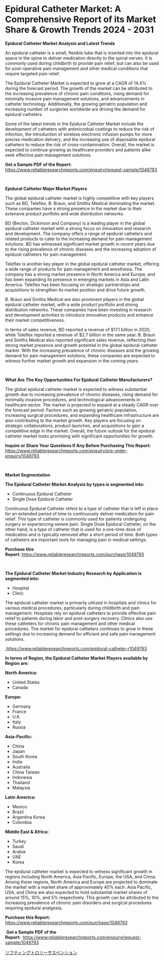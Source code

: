<p><h1>Epidural Catheter Market: A Comprehensive Report of its Market Share & Growth Trends 2024 - 2031</h1></p><p><strong>Epidural Catheter Market Analysis and Latest Trends</strong></p>
<p><p>An epidural catheter is a small, flexible tube that is inserted into the epidural space in the spine to deliver medication directly to the spinal nerves. It is commonly used during childbirth to provide pain relief, but can also be used for post-operative pain management and other medical conditions that require targeted pain relief.</p><p>The Epidural Catheter Market is expected to grow at a CAGR of 14.4% during the forecast period. The growth of the market can be attributed to the increasing prevalence of chronic pain conditions, rising demand for minimally invasive pain management solutions, and advancements in catheter technology. Additionally, the growing geriatric population and increasing number of surgeries worldwide are driving the demand for epidural catheters.</p><p>Some of the latest trends in the Epidural Catheter Market include the development of catheters with antimicrobial coatings to reduce the risk of infection, the introduction of wireless electronic infusion pumps for more precise medication delivery, and the increasing use of disposable epidural catheters to reduce the risk of cross-contamination. Overall, the market is expected to continue growing as healthcare providers and patients alike seek effective pain management solutions.</p></p>
<p><strong>Get a Sample PDF of the Report:&nbsp;</strong> <a href="https://www.reliableresearchreports.com/enquiry/request-sample/1049793">https://www.reliableresearchreports.com/enquiry/request-sample/1049793</a></p>
<p>&nbsp;</p>
<p><strong>Epidural Catheter Major Market Players</strong></p>
<p><p>The global epidural catheter market is highly competitive with key players such as BD, Teleflex, B. Braun, and Smiths Medical dominating the market. These companies have a strong presence in the market due to their extensive product portfolio and wide distribution networks.</p><p>BD (Becton, Dickinson and Company) is a leading player in the global epidural catheter market with a strong focus on innovation and research and development. The company offers a range of epidural catheters and related products to cater to the increasing demand for pain management solutions. BD has witnessed significant market growth in recent years due to the rising prevalence of chronic diseases and the increasing adoption of epidural catheters for pain management.</p><p>Teleflex is another key player in the global epidural catheter market, offering a wide range of products for pain management and anesthesia. The company has a strong market presence in North America and Europe, and has been expanding its presence in emerging markets in Asia and Latin America. Teleflex has been focusing on strategic partnerships and acquisitions to strengthen its market position and drive future growth.</p><p>B. Braun and Smiths Medical are also prominent players in the global epidural catheter market, with a wide product portfolio and strong distribution networks. These companies have been investing in research and development activities to introduce innovative products and enhance their market competitiveness.</p><p>In terms of sales revenue, BD reported a revenue of $17.1 billion in 2020, while Teleflex reported a revenue of $2.7 billion in the same year. B. Braun and Smiths Medical also reported significant sales revenue, reflecting their strong market presence and growth potential in the global epidural catheter market. With the increasing prevalence of chronic diseases and the growing demand for pain management solutions, these companies are expected to witness further market growth and expansion in the coming years.</p></p>
<p>&nbsp;</p>
<p><strong>What Are The Key Opportunities For Epidural Catheter Manufacturers?</strong></p>
<p><p>The global epidural catheter market is expected to witness substantial growth due to increasing prevalence of chronic diseases, rising demand for minimally invasive procedures, and technological advancements in healthcare sector. The market is projected to expand at a steady CAGR over the forecast period. Factors such as growing geriatric population, increasing surgical procedures, and expanding healthcare infrastructure are also contributing to the market growth. Key players are focusing on strategic collaborations, product launches, and acquisitions to gain a competitive edge in the market. Overall, the future outlook for the epidural catheter market looks promising with significant opportunities for growth.</p></p>
<p><strong>Inquire or Share Your Questions If Any Before Purchasing This Report:</strong> <a href="https://www.reliableresearchreports.com/enquiry/pre-order-enquiry/1049793">https://www.reliableresearchreports.com/enquiry/pre-order-enquiry/1049793</a></p>
<p>&nbsp;</p>
<p><strong>Market Segmentation</strong></p>
<p><strong>The Epidural Catheter Market Analysis by types is segmented into:</strong></p>
<p><ul><li>Continuous Epidural Catheter</li><li>Single Dose Epidural Catheter</li></ul></p>
<p><p>Continuous Epidural Catheter refers to a type of catheter that is left in place for an extended period of time to continuously deliver medication for pain relief. This type of catheter is commonly used for patients undergoing surgery or experiencing severe pain. Single Dose Epidural Catheter, on the other hand, is a type of catheter that is used for a one-time dose of medication and is typically removed after a short period of time. Both types of catheters are important tools for managing pain in medical settings.</p></p>
<p><strong>Purchase this Report:&nbsp;</strong><a href="https://www.reliableresearchreports.com/purchase/1049793">https://www.reliableresearchreports.com/purchase/1049793</a></p>
<p>&nbsp;</p>
<p><strong>The Epidural Catheter Market Industry Research by Application is segmented into:</strong></p>
<p><ul><li>Hospital</li><li>Clinic</li></ul></p>
<p><p>The epidural catheter market is primarily utilized in hospitals and clinics for various medical procedures, particularly during childbirth and pain management. Hospitals rely on epidural catheters to provide effective pain relief to patients during labor and post-surgery recovery. Clinics also use these catheters for chronic pain management and other medical procedures. The market for epidural catheters continues to grow in these settings due to increasing demand for efficient and safe pain management solutions.</p></p>
<p><a href="https://www.reliableresearchreports.com/epidural-catheter-r1049793">&nbsp;https://www.reliableresearchreports.com/epidural-catheter-r1049793</a></p>
<p><strong>In terms of Region, the Epidural Catheter Market Players available by Region are:</strong></p>
<p>
    <p> <strong> North America: </strong>
        <ul>
            <li>United States</li>
            <li>Canada</li>
        </ul>
        </p> 
    <p> <strong> Europe: </strong>
        <ul>
            <li>Germany</li>
            <li>France</li>
            <li>U.K.</li>
            <li>Italy</li>
            <li>Russia</li>
        </ul>
        </p> 
    <p> <strong> Asia-Pacific: </strong>
        <ul>
            <li>China</li>
            <li>Japan</li>
            <li>South Korea</li>
            <li>India</li>
            <li>Australia</li>
            <li>China Taiwan</li>
            <li>Indonesia</li>
            <li>Thailand</li>
            <li>Malaysia</li>
        </ul>
        </p> 
    <p> <strong> Latin America: </strong>
        <ul>
            <li>Mexico</li>
            <li>Brazil</li>
            <li>Argentina Korea</li>
            <li>Colombia</li>
        </ul>
        </p> 
    <p> <strong> Middle East & Africa: </strong>
        <ul>
            <li>Turkey</li>
            <li>Saudi</li>
            <li>Arabia</li>
            <li>UAE</li>
            <li>Korea</li>
        </ul>
    </p>
    </p>
<p><p>The epidural catheter market is expected to witness significant growth in regions including North America, Asia Pacific, Europe, the USA, and China. Among these regions, North America and Europe are projected to dominate the market with a market share of approximately 40% each. Asia Pacific, USA, and China are also expected to hold substantial market shares of around 15%, 10%, and 5% respectively. This growth can be attributed to the increasing prevalence of chronic pain disorders and surgical procedures requiring epidural analgesia.</p></p>
<p><strong>Purchase this Report: </strong><a href="https://www.reliableresearchreports.com/purchase/1049793">https://www.reliableresearchreports.com/purchase/1049793</a></p>
<p>&nbsp;<strong>Get a Sample PDF of the Report:&nbsp;&nbsp;</strong><a href="https://www.reliableresearchreports.com/enquiry/request-sample/1049793">https://www.reliableresearchreports.com/enquiry/request-sample/1049793</a></p>
<p><strong></strong></p>
<p><p><a href="https://github.com/DanykaKilback/Market-Research-Report-List-1/blob/main/8463270108047.md">リフティングトロリーサスペンション</a></p></p>